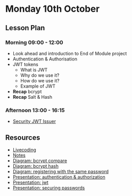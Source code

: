 # Monday 10th October

## Lesson Plan

### Morning 09:00 - 12:00

+ Look ahead and introduction to End of Module project
+ Authentication & Authorisation
+ JWT tokens
    + What is JWT
    + Why do we use it?
    + How do we use it?
    + Example of JWT
+ **Recap** bcrypt
+ **Recap** Salt & Hash

### Afternoon 13:00 - 16:15

+ [Security JWT Issuer](https://github.com/FrancoSpeziali/security-jwt-issuer)

## Resources

- [Livecoding](https://github.com/FbW-WD21-E11/livecoding-jsonwebtoken)
- [Notes](10%20October_Notes.md)
- [Diagram: bcrypt compare](bcrypt-compare%20method.drawio.png)
- [Diagram: bcrypt hash](bcrypt-hash%20method.drawio.png)
- [Diagram: registering with the same password](bcrypt-same%20password.drawio.png)
- [Presentation: authentication & authorization](authentication_and_authorization.md)
- [Presentation: jwt](jwt.md)
- [Presentation: securing passwords](securing-passwords.md)